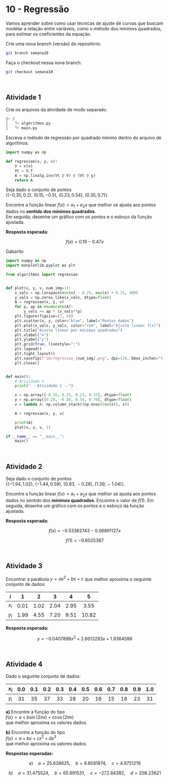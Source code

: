 # 10 - Regressão
Vamos aprender sobre como usar técnicas de ajuste de curvas que buscam modelar a relação entre variáveis, como o método dos mínimos quadrados, para estimar os coeficientes da equação.

Crie uma nova branch (versão) do repositório:

```bash
git branch semana10
```

Faça o checkout nessa nova branch:

```bash
git checkout semana10
```

<br/>

## Atividade 1
Crie os arquivos da atividade de modo separado.

```txt
├─ /
│   └─ algoritmos.py
│   └─ main.py
```

Escreva o método de regressão por quadrado mínimo dentro do arquivo de algoritmos.

```python
import numpy as np

def regressao(x, y, v):
    V = v(x)
    Vt = V.T
    A = np.linalg.inv(Vt @ V) @ (Vt @ y)
    return A
```

Seja dado o conjunto de pontos  
$\{(-0.35, 0.2),\ (0.15, -0.5),\ (0.23, 0.54),\ (0.35, 0.7)\}$.

Encontre a função linear $f(x) = a_1 + a_2x$ que melhor se ajusta aos pontos dados no **sentido dos mínimos quadrados**.  
Em seguida, desenhe um gráfico com os pontos e o esboço da função ajustada.

**Resposta esperada:**

$$
f(x) = 0.19 - 0.47x
$$

Gabarito

```python
import numpy as np
import matplotlib.pyplot as plt

from algoritmos import regressao


def plot(x, y, v, num_img=1):
    x_vals = np.linspace(min(x) - 0.25, max(x) + 0.25, 400)
    y_vals = np.zeros_like(x_vals, dtype=float)
    A = regressao(x, y, v)
    for p, ap in enumerate(A):
        y_vals += ap * (x_vals**p)
    plt.figure(figsize=(7, 4))
    plt.scatter(x, y, color="blue", label="Pontos dados")
    plt.plot(x_vals, y_vals, color="red", label="Ajuste linear f(x)")
    plt.title("Ajuste linear por mínimos quadrados")
    plt.xlabel("x")
    plt.ylabel("y")
    plt.grid(True, linestyle=":")
    plt.legend()
    plt.tight_layout()
    plt.savefig(f"10/regressao_{num_img}.png", dpi=120, bbox_inches="tight")
    plt.close()


def main():
    # Atividade 1
    print("-- Atividade 1 --")

    x = np.array([-0.35, 0.15, 0.23, 0.35], dtype=float)
    y = np.array([0.20, -0.50, 0.54, 0.70], dtype=float)
    v = lambda x: np.column_stack((np.ones(len(x)), x))

    A = regressao(x, y, v)

    print(A)
    plot(x, y, v, 1)

if __name__ == "__main__":
    main()
```

<br/>

## Atividade 2
Seja dado o conjunto de pontos  
$\{(-1.94,\,1.02),\ (-1.44,\,0.59),\ (0.93,\,-0.28),\ (1.39,\,-1.04)\}$.

Encontre a função linear $f(x) = a_1 + a_2x$ que melhor se ajusta aos pontos dados no sentido dos **mínimos quadrados**. Encontre o valor de $f(1)$. Em seguida, desenhe um gráfico com os pontos e o esboço da função ajustada.

**Resposta esperada:**

$$
f(x) = -0.53362743 -0.06891127x
$$

$$
f(1) = -0.6025387
$$

<br/>

## Atividade 3
Encontrar a parábola $y = ax^2 + bx + c$ que melhor aproxima o seguinte conjunto de dados:

| $i$ | 1 | 2 | 3 | 4 | 5 |
|:---:|:---:|:---:|:---:|:---:|:---:|
| $x_i$ | 0.01 | 1.02 | 2.04 | 2.95 | 3.55 |
| $y_i$ | 1.99 | 4.55 | 7.20 | 9.51 | 10.82 |

**Resposta esperada:**

$$
y = -0.0407898x^2 + 2.6613293x + 1.9364598
$$

<br/>

## Atividade 4
Dado o seguinte conjunto de dados:

| $x_i$ | 0.0 | 0.1 | 0.2 | 0.3 | 0.4 | 0.5 | 0.6 | 0.7 | 0.8 | 0.9 | 1.0 |
|:---:|:---:|:---:|:---:|:---:|:---:|:---:|:---:|:---:|:---:|:---:|:---:|
| $y_i$ | 31 | 35 | 37 | 33 | 28 | 20 | 16 | 15 | 18 | 23 | 31 |

**a)** Encontre a função do tipo  
$f(x) = a + b \sin(2\pi x) + c \cos(2\pi x)$  
que melhor aproxima os valores dados.

**b)** Encontre a função do tipo  
$f(x) = a + bx + cx^2 + dx^3$  
que melhor aproxima os valores dados.

**Respostas esperadas:**

$$
\text{a)}\quad a = 25.638625,\quad b = 9.8591874,\quad c = 4.9751219
$$

$$
\text{b)}\quad a = 31.475524,\quad b = 65.691531,\quad c = -272.84382,\quad d = 208.23621
$$